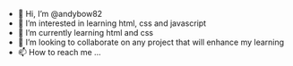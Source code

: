 - 👋 Hi, I’m @andybow82
- 👀 I’m interested in learning html, css and javascript
- 🌱 I’m currently learning html and css
- 💞️ I’m looking to collaborate on any project that will enhance my learning
- 📫 How to reach me ...

<!---
andybow82/andybow82 is a ✨ special ✨ repository because its `README.md` (this file) appears on your GitHub profile.
You can click the Preview link to take a look at your changes.
--->
